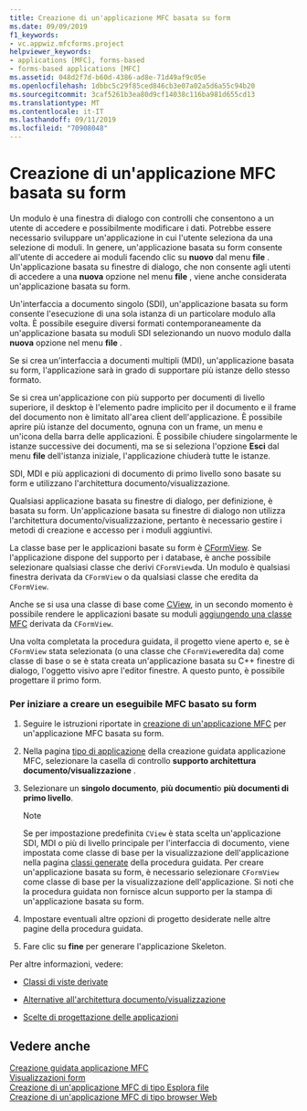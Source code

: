 ```yaml
---
title: Creazione di un'applicazione MFC basata su form
ms.date: 09/09/2019
f1_keywords:
- vc.appwiz.mfcforms.project
helpviewer_keywords:
- applications [MFC], forms-based
- forms-based applications [MFC]
ms.assetid: 048d2f7d-b60d-4386-ad8e-71d49af9c05e
ms.openlocfilehash: 1dbbc5c29f85ced846cb3e07a02a5d6a55c94b20
ms.sourcegitcommit: 3caf5261b3ea80d9cf14038c116ba981d655cd13
ms.translationtype: MT
ms.contentlocale: it-IT
ms.lasthandoff: 09/11/2019
ms.locfileid: "70908048"
---
```

# <a name="creating-a-forms-based-mfc-application"></a>Creazione di un'applicazione MFC basata su form

Un modulo è una finestra di dialogo con controlli che consentono a un utente di accedere e possibilmente modificare i dati. Potrebbe essere necessario sviluppare un'applicazione in cui l'utente seleziona da una selezione di moduli. In genere, un'applicazione basata su form consente all'utente di accedere ai moduli facendo clic su **nuovo** dal menu **file** . Un'applicazione basata su finestre di dialogo, che non consente agli utenti di accedere a una **nuova** opzione nel menu **file** , viene anche considerata un'applicazione basata su form.

Un'interfaccia a documento singolo (SDI), un'applicazione basata su form consente l'esecuzione di una sola istanza di un particolare modulo alla volta. È possibile eseguire diversi formati contemporaneamente da un'applicazione basata su moduli SDI selezionando un nuovo modulo dalla **nuova** opzione nel menu **file** .

Se si crea un'interfaccia a documenti multipli (MDI), un'applicazione basata su form, l'applicazione sarà in grado di supportare più istanze dello stesso formato.

Se si crea un'applicazione con più supporto per documenti di livello superiore, il desktop è l'elemento padre implicito per il documento e il frame del documento non è limitato all'area client dell'applicazione. È possibile aprire più istanze del documento, ognuna con un frame, un menu e un'icona della barra delle applicazioni. È possibile chiudere singolarmente le istanze successive dei documenti, ma se si seleziona l'opzione **Esci** dal menu **file** dell'istanza iniziale, l'applicazione chiuderà tutte le istanze.

SDI, MDI e più applicazioni di documento di primo livello sono basate su form e utilizzano l'architettura documento/visualizzazione.

Qualsiasi applicazione basata su finestre di dialogo, per definizione, è basata su form. Un'applicazione basata su finestre di dialogo non utilizza l'architettura documento/visualizzazione, pertanto è necessario gestire i metodi di creazione e accesso per i moduli aggiuntivi.

La classe base per le applicazioni basate su form è [CFormView](cformview-class.md). Se l'applicazione dispone del supporto per i database, è anche possibile selezionare qualsiasi classe che derivi `CFormView`da. Un modulo è qualsiasi finestra derivata da `CFormView` o da qualsiasi classe che eredita da `CFormView`.

Anche se si usa una classe di base come [CView](cview-class.md), in un secondo momento è possibile rendere le applicazioni basate su moduli [aggiungendo una classe MFC](adding-an-mfc-class.md) derivata da `CFormView`.

Una volta completata la procedura guidata, il progetto viene aperto e, se è `CFormView` stata selezionata (o una classe che `CFormView`eredita da) come classe di base o se è stata creata un'applicazione basata su C++ finestre di dialogo, l'oggetto visivo apre l'editor finestre. A questo punto, è possibile progettare il primo form.

### <a name="to-begin-creating-a-forms-based-mfc-executable"></a>Per iniziare a creare un eseguibile MFC basato su form

1. Seguire le istruzioni riportate in [creazione di un'applicazione MFC](creating-an-mfc-application.md) per un'applicazione MFC basata su form.

1. Nella pagina [tipo di applicazione](application-type-mfc-application-wizard.md) della creazione guidata applicazione MFC, selezionare la casella di controllo **supporto architettura documento/visualizzazione** .

1. Selezionare un **singolo documento**, **più documenti**o **più documenti di primo livello**.

    > [!NOTE]
    >  Se per impostazione predefinita `CView` è stata scelta un'applicazione SDI, MDI o più di livello principale per l'interfaccia di documento, viene impostata come classe di base per la visualizzazione dell'applicazione nella pagina [classi generate](generated-classes-mfc-application-wizard.md) della procedura guidata. Per creare un'applicazione basata su form, è necessario selezionare `CFormView` come classe di base per la visualizzazione dell'applicazione. Si noti che la procedura guidata non fornisce alcun supporto per la stampa di un'applicazione basata su form.

1. Impostare eventuali altre opzioni di progetto desiderate nelle altre pagine della procedura guidata.

1. Fare clic su **fine** per generare l'applicazione Skeleton.

Per altre informazioni, vedere:

- [Classi di viste derivate](../derived-view-classes-available-in-mfc.md)

- [Alternative all'architettura documento/visualizzazione](../alternatives-to-the-document-view-architecture.md)

- [Scelte di progettazione delle applicazioni](../application-design-choices.md)

## <a name="see-also"></a>Vedere anche

[Creazione guidata applicazione MFC](mfc-application-wizard.md)<br/>
[Visualizzazioni form](../form-views-mfc.md)<br/>
[Creazione di un'applicazione MFC di tipo Esplora file](creating-a-file-explorer-style-mfc-application.md)<br/>
[Creazione di un'applicazione MFC di tipo browser Web](creating-a-web-browser-style-mfc-application.md)
